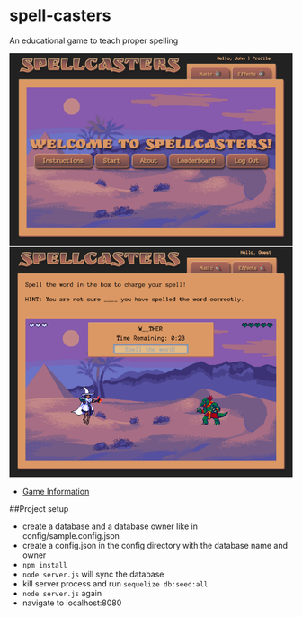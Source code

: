 # spell-casters
An educational game to teach proper spelling

![](https://github.com/SpaceToastCoastToCoast/spell-casters/blob/develop/github_images/sc_mainscr.png)
![](https://github.com/SpaceToastCoastToCoast/spell-casters/blob/develop/github_images/sp_scr1.png)

* [Game Information](https://github.com/SpaceToastCoastToCoast/spell-casters/wiki/Game-Information)

##Project setup

- create a database and a database owner like in config/sample.config.json
- create a config.json in the config directory with the database name and owner
- `npm install`
- `node server.js` will sync the database
- kill server process and run `sequelize db:seed:all`
- `node server.js` again
- navigate to localhost:8080
